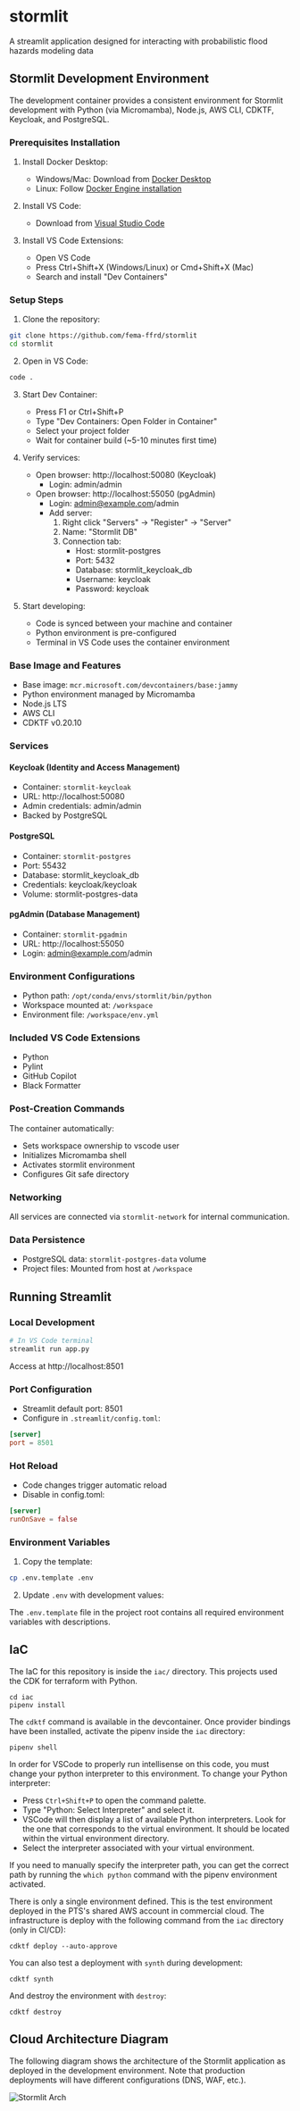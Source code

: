 # stormlit
A streamlit application designed for interacting with probabilistic flood hazards modeling data 

## Stormlit Development Environment
The development container provides a consistent environment for Stormlit development with Python (via Micromamba), Node.js, AWS CLI, CDKTF, Keycloak, and PostgreSQL.

### Prerequisites Installation

1. Install Docker Desktop:
   - Windows/Mac: Download from [Docker Desktop](https://www.docker.com/products/docker-desktop)
   - Linux: Follow [Docker Engine installation](https://docs.docker.com/engine/install/)

2. Install VS Code:
   - Download from [Visual Studio Code](https://code.visualstudio.com/)

3. Install VS Code Extensions:
   - Open VS Code
   - Press Ctrl+Shift+X (Windows/Linux) or Cmd+Shift+X (Mac)
   - Search and install "Dev Containers"

### Setup Steps

1. Clone the repository:
```bash
git clone https://github.com/fema-ffrd/stormlit
cd stormlit
```

2. Open in VS Code:
```bash
code .
```

3. Start Dev Container:
   - Press F1 or Ctrl+Shift+P
   - Type "Dev Containers: Open Folder in Container"
   - Select your project folder
   - Wait for container build (~5-10 minutes first time)

4. Verify services:
   - Open browser: http://localhost:50080 (Keycloak)
     - Login: admin/admin
   - Open browser: http://localhost:55050 (pgAdmin)
     - Login: admin@example.com/admin
     - Add server:
       1. Right click "Servers" → "Register" → "Server"
       2. Name: "Stormlit DB"
       3. Connection tab:
          - Host: stormlit-postgres
          - Port: 5432
          - Database: stormlit_keycloak_db
          - Username: keycloak
          - Password: keycloak

5. Start developing:
   - Code is synced between your machine and container
   - Python environment is pre-configured
   - Terminal in VS Code uses the container environment

### Base Image and Features
- Base image: `mcr.microsoft.com/devcontainers/base:jammy`
- Python environment managed by Micromamba
- Node.js LTS
- AWS CLI
- CDKTF v0.20.10

### Services

#### Keycloak (Identity and Access Management)
- Container: `stormlit-keycloak`
- URL: http://localhost:50080
- Admin credentials: admin/admin
- Backed by PostgreSQL

#### PostgreSQL
- Container: `stormlit-postgres`
- Port: 55432
- Database: stormlit_keycloak_db
- Credentials: keycloak/keycloak
- Volume: stormlit-postgres-data

#### pgAdmin (Database Management)
- Container: `stormlit-pgadmin`
- URL: http://localhost:55050
- Login: admin@example.com/admin

### Environment Configurations
- Python path: `/opt/conda/envs/stormlit/bin/python`
- Workspace mounted at: `/workspace`
- Environment file: `/workspace/env.yml`

### Included VS Code Extensions
- Python
- Pylint
- GitHub Copilot
- Black Formatter

### Post-Creation Commands
The container automatically:
- Sets workspace ownership to vscode user
- Initializes Micromamba shell
- Activates stormlit environment
- Configures Git safe directory

### Networking
All services are connected via `stormlit-network` for internal communication.

### Data Persistence
- PostgreSQL data: `stormlit-postgres-data` volume
- Project files: Mounted from host at `/workspace`


## Running Streamlit

### Local Development
```bash
# In VS Code terminal
streamlit run app.py
```
Access at http://localhost:8501

### Port Configuration
- Streamlit default port: 8501
- Configure in `.streamlit/config.toml`:
```toml
[server]
port = 8501
```

### Hot Reload
- Code changes trigger automatic reload
- Disable in config.toml:
```toml
[server]
runOnSave = false
```

### Environment Variables
1. Copy the template:
```bash
cp .env.template .env
```

2. Update `.env` with development values:

The `.env.template` file in the project root contains all required environment variables with descriptions.

## IaC

The IaC for this repository is inside the `iac/` directory. This projects used the CDK for terraform with Python.

```
cd iac
pipenv install
```

The `cdktf` command is available in the devcontainer. Once provider bindings have been installed, activate the pipenv inside the `iac` directory:

```
pipenv shell
```

In order for VSCode to properly run intellisense on this code, you must change your python interpreter to this environment. To change your Python interpreter:

- Press `Ctrl+Shift+P` to open the command palette.
- Type "Python: Select Interpreter" and select it.
- VSCode will then display a list of available Python interpreters. Look for the one that corresponds to the virtual environment. It should be located within the virtual environment directory.
- Select the interpreter associated with your virtual environment.

If you need to manually specify the interpreter path, you can get the correct path by running the `which python` command with the pipenv environment activated.

There is only a single environment defined. This is the test environment deployed in the PTS's shared AWS account in commercial cloud. The infrastructure is deploy with the following command from the `iac` directory (only in CI/CD):

```
cdktf deploy --auto-approve
```

You can also test a deployment with `synth` during development:

```
cdktf synth
```

And destroy the environment with `destroy`:

```
cdktf destroy
```

## Cloud Architecture Diagram

The following diagram shows the architecture of the Stormlit application as deployed in the development environment. Note that production deployments will have different configurations (DNS, WAF, etc.).

![Stormlit Arch](docs/arch.png)
